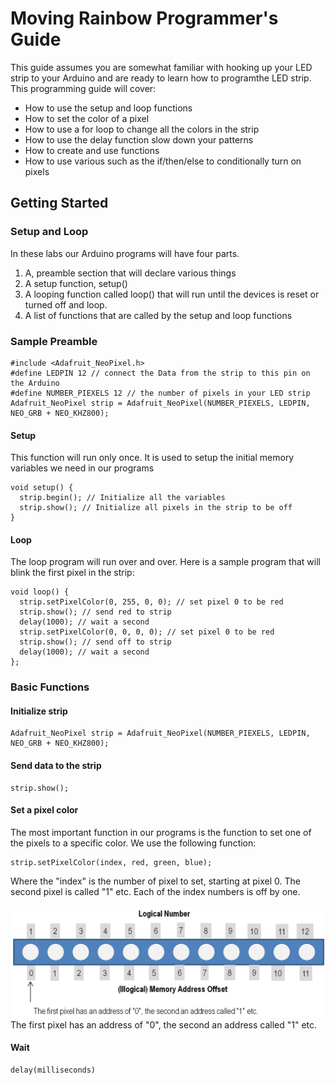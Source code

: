 # Moving Rainbow Programmer's Guide
This guide assumes you are somewhat familiar with hooking up your LED strip to your Arduino and are ready to learn how to programthe LED strip.  This programming guide will cover:
- How to use the setup and loop functions
- How to set the color of a pixel
- How to use a for loop to change all the colors in the strip
- How to use the delay function slow down your patterns
- How to create and use functions
- How to use various such as the if/then/else to conditionally turn on pixels

## Getting Started
### Setup and Loop
In these labs our Arduino programs will have four parts.
1. A, preamble section that will declare various things
2. A setup function, setup()
3. A looping function called loop() that will run until the devices is reset or turned off and loop.
4. A list of functions that are called by the setup and loop functions

### Sample Preamble
```
#include <Adafruit_NeoPixel.h>
#define LEDPIN 12 // connect the Data from the strip to this pin on the Arduino
#define NUMBER_PIEXELS 12 // the number of pixels in your LED strip
Adafruit_NeoPixel strip = Adafruit_NeoPixel(NUMBER_PIEXELS, LEDPIN, NEO_GRB + NEO_KHZ800);
```
#### Setup
This function will run only once.  It is used to setup the initial memory variables we need in our programs
```
void setup() {
  strip.begin(); // Initialize all the variables
  strip.show(); // Initialize all pixels in the strip to be off
}
```
#### Loop
The loop program will run over and over.  Here is a sample program that will blink the first pixel in the strip:
```
void loop() {
  strip.setPixelColor(0, 255, 0, 0); // set pixel 0 to be red
  strip.show(); // send red to strip
  delay(1000); // wait a second
  strip.setPixelColor(0, 0, 0, 0); // set pixel 0 to be red
  strip.show(); // send off to strip
  delay(1000); // wait a second
};
```

### Basic Functions

#### Initialize strip
```
Adafruit_NeoPixel strip = Adafruit_NeoPixel(NUMBER_PIEXELS, LEDPIN, NEO_GRB + NEO_KHZ800);
```
#### Send data to the strip
```
strip.show();
```
#### Set a pixel color
The most important function in our programs is the function to set one of the pixels to a specific color.  We use the following function:
```
strip.setPixelColor(index, red, green, blue);
```
Where the "index" is the number of pixel to set, starting at pixel 0.  The second pixel is called "1" etc.  Each of the index numbers is off by one.

![Pixel Numbering](images/pixel-numbering.png)
The first pixel has an address of "0", the second an address called "1" etc.
#### Wait
```
delay(milliseconds)
```


